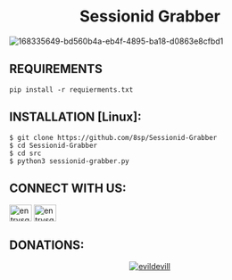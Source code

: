 <h1 align="center">Sessionid Grabber</h1>

![168335649-bd560b4a-eb4f-4895-ba18-d0863e8cfbd1](https://user-images.githubusercontent.com/88463490/169566482-52da65e7-6d8f-47e0-bfae-cc0c7d9e8bd0.png)

## REQUIREMENTS

```
pip install -r requierments.txt
```
## INSTALLATION [Linux]:
```
$ git clone https://github.com/8sp/Sessionid-Grabber
$ cd Sessionid-Grabber
$ cd src
$ python3 sessionid-grabber.py
```
## CONNECT WITH US:

<a href="https://instagram.com/entrysquad" target="blank"><img align="center" src="https://raw.githubusercontent.com/rahuldkjain/github-profile-readme-generator/master/src/images/icons/Social/instagram.svg" alt="entrysquad" height="30" width="40" /></a>
<a href="https://t.me/overexcited" target="blank"><img align="center" src="https://upload.wikimedia.org/wikipedia/commons/8/82/Telegram_logo.svg" alt="entrysquad" height="30" width="40" /></a></a>
## DONATIONS:

<p align="center">
<a href="https://www.paypal.me/donate2null"><img title="evildevill" src="https://camo.githubusercontent.com/ae8af018f80649f3d379eb23dbf59acceaffa24e/68747470733a2f2f6c69626572617061792e636f6d2f6173736574732f776964676574732f646f6e6174652e737667"></a>
</p>

